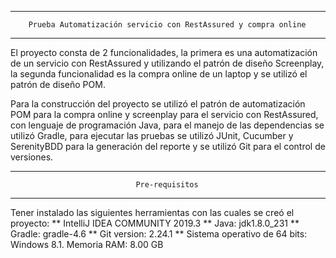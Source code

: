 ***********************************************************************************
		Prueba Automatización servicio con RestAssured y compra online
***********************************************************************************

El proyecto consta de 2 funcionalidades, la primera es una automatización de un servicio con RestAssured
y utilizando el patrón de diseño Screenplay, la segunda funcionalidad es la compra online de un laptop y
se utilizó el patrón de diseño POM.

Para la construcción del proyecto se utilizó el patrón de automatización POM para la compra online
y screenplay para el servicio con RestAssured,
con lenguaje de programación Java, para el manejo de las dependencias se utilizó Gradle,
para ejecutar las pruebas se utilizó JUnit, Cucumber y SerenityBDD para la generación
del reporte y se utilizó Git para el control de versiones.


***********************************************************************************
								Pre-requisitos 
***********************************************************************************

Tener instalado las siguientes herramientas con las cuales se creó el proyecto:
** IntelliJ IDEA COMMUNITY 2019.3
** Java: jdk1.8.0_231
** Gradle: gradle-4.6 
** Git version: 2.24.1
** Sistema operativo de 64 bits: Windows 8.1. Memoria RAM: 8.00 GB